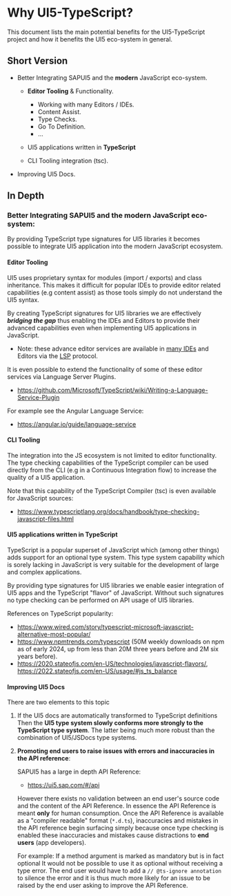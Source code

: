 # Why UI5-TypeScript?

This document lists the main potential benefits for the UI5-TypeScript project
and how it benefits the UI5 eco-system in general.

## Short Version

- Better Integrating SAPUI5 and the **modern** JavaScript eco-system.
  - **Editor Tooling** & Functionality.
    - Working with many Editors / IDEs.
    - Content Assist.
    - Type Checks.
    - Go To Definition.
    - ...

  - UI5 applications written in **TypeScript**

  - CLI Tooling integration (tsc).

- Improving UI5 Docs.

## In Depth

### Better Integrating SAPUI5 and the **modern** JavaScript eco-system:

By providing TypeScript type signatures for UI5 libraries it becomes possible to
integrate UI5 application into the modern JavaScript ecosystem.

#### Editor Tooling

UI5 uses proprietary syntax for modules (import / exports) and class inheritance.
This makes it difficult for popular IDEs to provide editor related capabilities (e.g content assist)
as those tools simply do not understand the UI5 syntax.

By creating TypeScript signatures for UI5 libraries we are effectively **_bridging the gap_**
thus enabling the IDEs and Editors to provide their advanced capabilities even when implementing
UI5 applications in JavaScript.

- Note: these advance editor services are available in [many IDEs][editors-lsp] and Editors via the [LSP](LSP) protocol.

It is even possible to extend the functionality of some of these editor services via Language Server Plugins.

- https://github.com/Microsoft/TypeScript/wiki/Writing-a-Language-Service-Plugin

For example see the Angular Language Service:

- https://angular.io/guide/language-service

#### CLI Tooling

The integration into the JS ecosystem is not limited to editor functionality.
The type checking capabilities of the TypeScript compiler can be used directly from the CLI
(e.g in a Continuous Integration flow) to increase the quality of a UI5 application.

Note that this capability of the TypeScript Compiler (tsc) is even available for
JavaScript sources:

- https://www.typescriptlang.org/docs/handbook/type-checking-javascript-files.html

#### UI5 applications written in **TypeScript**

TypeScript is a popular superset of JavaScript which (among other things) adds support for an optional type system.
This type system capability which is sorely lacking in JavaScript is very suitable for the development
of large and complex applications.

By providing type signatures for UI5 libraries we enable easier integration of UI5 apps
and the TypeScript "flavor" of JavaScript. Without such signatures no type checking can be performed
on API usage of UI5 libraries.

References on TypeScript popularity:

- https://www.wired.com/story/typescript-microsoft-javascript-alternative-most-popular/
- https://www.npmtrends.com/typescript (50M weekly downloads on npm as of early 2024, up from less than 20M three years before and 2M six years before).
- https://2020.stateofjs.com/en-US/technologies/javascript-flavors/, https://2022.stateofjs.com/en-US/usage/#js_ts_balance

#### Improving UI5 Docs

There are two elements to this topic

1. If the UI5 docs are automatically transformed to TypeScript definitions
   Then the **UI5 type system slowly conforms more strongly to the TypeScript type system**.
   The latter being much more robust than the combination of UI5/JSDocs type systems.

2. **Promoting end users to raise issues with errors and inaccuracies in the API reference**:

   SAPUI5 has a large in depth API Reference:
   - https://ui5.sap.com/#/api

   However there exists no validation between an end user's source code and the content of the API Reference.
   In essence the API Reference is meant **only** for human consumption. Once the API Reference is available
   as a "compiler readable" format (`*.d.ts`), inaccuracies and mistakes in the API reference begin surfacing
   simply because once type checking is enabled these inaccuracies and mistakes cause
   distractions to **end users** (app developers).

   For example: If a method argument is marked as mandatory but is in fact optional
   It would not be possible to use it as optional without receiving a type error.
   The end user would have to add a `// @ts-ignore annotation` to silence the error
   and it is thus much more likely for an issue to be raised by the end user asking to improve the API Reference.

[lsp]: https://langserver.org/
[editors-lsp]: https://microsoft.github.io/language-server-protocol/implementors/tools/
